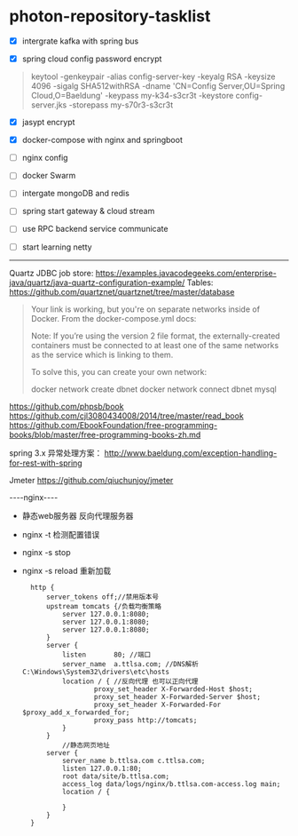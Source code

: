 # **photon-repository-tasklist**

- [x] intergrate kafka with spring bus

- [x] spring cloud config password encrypt
> keytool -genkeypair -alias config-server-key -keyalg RSA -keysize 4096 -sigalg SHA512withRSA -dname 'CN=Config Server,OU=Spring Cloud,O=Baeldung' -keypass my-k34-s3cr3t -keystore config-server.jks  -storepass my-s70r3-s3cr3t
- [x] jasypt encrypt

- [x] docker-compose with nginx and springboot
- [ ] nginx config
- [ ] docker Swarm

- [ ] intergate mongoDB and redis

- [ ] spring start gateway & cloud stream

- [ ] use RPC backend service communicate

- [ ] start learning netty


--------------------------
Quartz JDBC job store: <https://examples.javacodegeeks.com/enterprise-java/quartz/java-quartz-configuration-example/>
        Tables: https://github.com/quartznet/quartznet/tree/master/database




>Your link is working, but you're on separate networks inside of Docker. From the docker-compose.yml docs:
>
>Note: If you’re using the version 2 file format, the externally-created containers must be connected to at least one of the same networks as the service which is linking to them.
>
>To solve this, you can create your own network:
>
>docker network create dbnet
>docker network connect dbnet mysql



https://github.com/phpsb/book
https://github.com/cjl3080434008/2014/tree/master/read_book
https://github.com/EbookFoundation/free-programming-books/blob/master/free-programming-books-zh.md

spring 3.x 异常处理方案：
http://www.baeldung.com/exception-handling-for-rest-with-spring



Jmeter
https://github.com/qiuchunjoy/jmeter


----nginx----
* 静态web服务器 反向代理服务器
* nginx -t 检测配置错误
* nginx -s stop 
* nginx -s reload 重新加载

        http {
            server_tokens off;//禁用版本号
            upstream tomcats {/负载均衡策略
                server 127.0.0.1:8080;
                server 127.0.0.1:8080;
                server 127.0.0.1:8080;
            }
            server {
                listen       80; //端口
                server_name  a.ttlsa.com; //DNS解析  C:\Windows\System32\drivers\etc\hosts
                location / { //反向代理 也可以正向代理
                        proxy_set_header X-Forwarded-Host $host;
                        proxy_set_header X-Forwarded-Server $host;
                        proxy_set_header X-Forwarded-For $proxy_add_x_forwarded_for;
                        proxy_pass http://tomcats;
                }
            }
                //静态网页地址
            server {
                server_name b.ttlsa.com c.ttlsa.com;
                listen 127.0.0.1:80;
                root data/site/b.ttlsa.com;
                access_log data/logs/nginx/b.ttlsa.com-access.log main;
                location / {

                }
            }
        }

